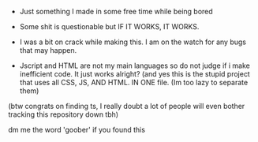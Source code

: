- Just something I made in some free time while being bored
- Some shit is questionable but IF IT WORKS, IT WORKS.

- I was a bit on crack while making this. I am on the watch for any bugs that may happen.


- Jscript and HTML are not my main languages so do not judge if i make inefficient code. It just works alright?
(and yes this is the stupid project that uses all CSS, JS, AND HTML. IN ONE file. (Im too lazy to separate them)

(btw congrats on finding ts, I really doubt a lot of people will even bother tracking this repository down tbh)


dm me the word 'goober' if you found this

